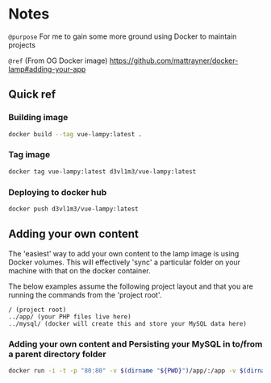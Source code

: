 
# Notes
`@purpose` For me to gain some more ground using Docker to maintain projects

`@ref` (From OG Docker image) https://github.com/mattrayner/docker-lamp#adding-your-app

## Quick ref

### **Building image**
 
```bash
docker build --tag vue-lampy:latest .
```

### **Tag image**
 
```bash
docker tag vue-lampy:latest d3vl1m3/vue-lampy:latest
```

### **Deploying to docker hub**
 
```bash
docker push d3vl1m3/vue-lampy:latest
```

## Adding your own content

The 'easiest' way to add your own content to the lamp image is using Docker volumes. This will effectively 'sync' a particular folder on your machine with that on the docker container.

The below examples assume the following project layout and that you are running the commands from the 'project root'.

```
/ (project root)
../app/ (your PHP files live here)
../mysql/ (docker will create this and store your MySQL data here)
```

### **Adding your own content** and **Persisting your MySQL** in to/from a parent directory folder

```bash
docker run -i -t -p "80:80" -v $(dirname "${PWD}")/app/:/app -v $(dirname "${PWD}")/mysql:/var/lib/mysql d3vl1m3/vue-lampy:latest
```
